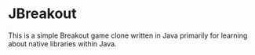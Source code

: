 # JBreakout

This is a simple Breakout game clone written in Java primarily for learning
about native libraries within Java.

